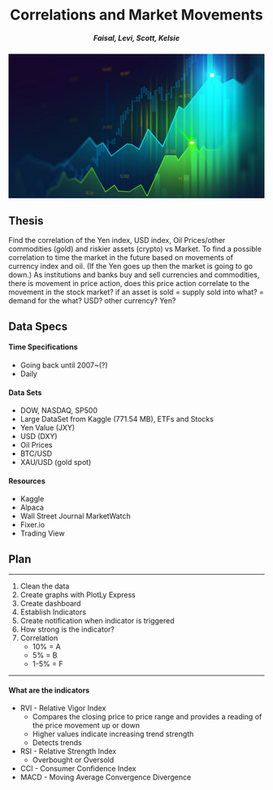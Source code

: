 # <center> Correlations and Market Movements</center>
##### <center>*Faisal, Levi, Scott, Kelsie*</center>

![readmeimage](Images/readmeimage.jpeg)


## Thesis

Find the correlation of the Yen index, USD index, Oil Prices/other commodities (gold) and riskier assets (crypto) vs Market. To find a possible correlation to time the market in the future based on movements of currency index and oil.  (If the Yen goes up then the market is going to go down.)  As institutions and banks buy and sell currencies and commodities, there is movement in price action, does this price action correlate to the movement in the stock market?
if an asset is sold = supply
sold into what? = demand for the what?  USD? other currency? Yen?

## Data Specs
#### Time Specifications
* Going back until 2007~(?)
* Daily

#### Data Sets
* DOW, NASDAQ, SP500
* Large DataSet from Kaggle (771.54 MB), ETFs and Stocks 
* Yen Value (JXY)
* USD (DXY)
* Oil Prices
* BTC/USD
* XAU/USD (gold spot)

#### Resources
* Kaggle
* Alpaca
* Wall Street Journal MarketWatch
* Fixer.io
* Trading View


## Plan
------------
1. Clean the data
2. Create graphs with PlotLy Express
3. Create dashboard
4. Establish Indicators
5. Create notification when indicator is triggered
6. How strong is the indicator?
7. Correlation
    * 10% = A
    * 5%  = B
    * 1-5% = F
----

#### What are the indicators
* RVI - Relative Vigor Index
    * Compares the closing price to price range and provides a reading of the price movement up or down
    * Higher values indicate increasing trend strength
    * Detects trends
* RSI - Relative Strength Index
    * Overbought or Oversold
* CCI - Consumer Confidence Index
* MACD - Moving Average Convergence Divergence


